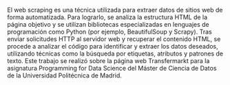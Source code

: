 

El web scraping es una técnica utilizada para extraer datos de sitios web de forma automatizada. 
Para lograrlo, se analiza la estructura HTML de la página objetivo y se utilizan bibliotecas especializadas en lenguajes de programación como Python 
(por ejemplo, BeautifulSoup y Scrapy). Tras enviar solicitudes HTTP al servidor web y recuperar el contenido HTML, se procede a analizar el código 
para identificar y extraer los datos deseados, utilizando técnicas como la búsqueda por etiquetas, atributos y patrones de texto.
Este trabajo se realizó sobre la página web Transfermarkt para la asignatura Programming for Data Science del Máster de Ciencia de Datos de la 
Universidad Politécnica de Madrid. 
